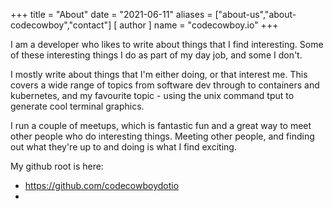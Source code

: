 +++
title = "About"
date = "2021-06-11"
aliases = ["about-us","about-codecowboy","contact"]
[ author ]
  name = "codecowboy.io"
+++

I am a developer who likes to write about things that I find interesting.
Some of these interesting things I do as part of my day job, and some I don't.

I mostly write about things that I'm either doing, or that interest me. This covers a wide range of topics from software dev through to containers and kubernetes, and my favourite topic - using the unix command tput to generate cool terminal graphics.

I run a couple of meetups, which is fantastic fun and a great way to meet other people who do interesting things.
Meeting other people, and finding out what they're up to and doing is what I find exciting. 

My github root is here:

* https://github.com/codecowboydotio
*
